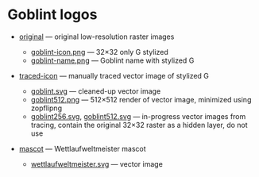 # Goblint logos

* [original](./original) — original low-resolution raster images
    * [goblint-icon.png](./original/goblint-icon.png) — 32×32 only G stylized
    * [goblint-name.png](./original/goblint-name.png) — Goblint name with stylized G

* [traced-icon](./traced-icon) — manually traced vector image of stylized G
    * [goblint.svg](./traced-icon/goblint.svg) — cleaned-up vector image
    * [goblint512.png](./traced-icon/goblint512.png) — 512×512 render of vector image, minimized using zopflipng
    * [goblint256.svg](./traced-icon/goblint256.svg), [goblint512.svg](./traced-icon/goblint512.svg) — in-progress vector images from tracing, contain the original 32×32 raster as a hidden layer, do not use

* [mascot](./mascot) — Wettlaufweltmeister mascot
    * [wettlaufweltmeister.svg](./mascot/wettlaufweltmeister.svg) — vector image
